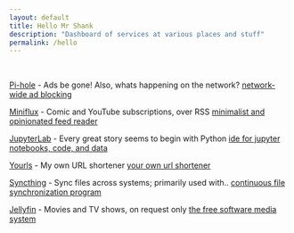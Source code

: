```yaml
---
layout: default
title: Hello Mr Shank
description: "Dashboard of services at various places and stuff"
permalink: /hello
---
```


<br>

[Pi-hole](https://pi.knhash.in/admin) - Ads be gone! Also, whats happening on the network?
<span class="marginnote">[network-wide ad blocking](https://pi-hole.net/)</span>

[Miniflux](https://miniflux.knhash.in) - Comic and YouTube subscriptions, over RSS
<span class="marginnote">[minimalist and opinionated feed reader](https://miniflux.app/)</span>

[JupyterLab](https://jupyter.knhash.in) - Every great story seems to begin with Python 
<span class="marginnote">[ide for jupyter notebooks, code, and data](https://jupyter.org/)</span>

[Yourls](https://url.knhash.in) - My own URL shortener
<span class="marginnote">[your own url shortener](https://yourls.org/)</span>

[Syncthing](https://sync.knhash.in) - Sync files across systems; primarily used with..
<span class="marginnote">[continuous file synchronization program](https://syncthing.net/)</span>

[Jellyfin](https://jellyfin.knhash.in) - Movies and TV shows, on request only
<span class="marginnote">[the free software media system](https://jellyfin.org/)</span>

